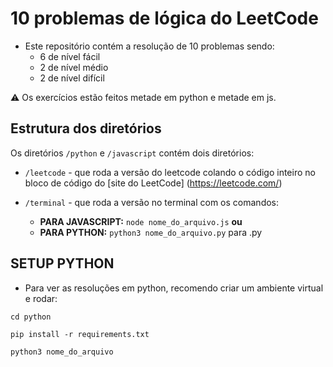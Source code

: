 # 10 problemas de lógica do LeetCode

- Este repositório contém a resolução de 10 problemas sendo:
  - 6 de nível fácil
  - 2 de nível médio
  - 2 de nível difícil
 
 ⚠️ Os exercícios estão feitos metade em python e metade em js. 

 ## Estrutura dos diretórios
 Os diretórios `/python` e `/javascript` contém dois diretórios:
  - `/leetcode` - que roda a versão do leetcode colando o código inteiro no bloco de código do [site do LeetCode] (https://leetcode.com/)
  
  - `/terminal` - que roda a versão no terminal com os comandos:
    - **PARA JAVASCRIPT:** `node nome_do_arquivo.js`
    **ou** 
    - **PARA PYTHON:** `python3 nome_do_arquivo.py` para .py
 ## SETUP PYTHON
 - Para ver as resoluções em python, recomendo criar um ambiente virtual e rodar:

`cd python`

`pip install -r requirements.txt`

`python3 nome_do_arquivo`
